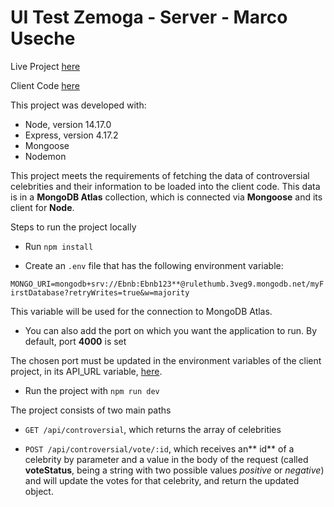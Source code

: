 # UI Test Zemoga - Server - Marco Useche

Live Project [here](https://rule-of-thumb-marco-useche.herokuapp.com/ "here")

Client Code [here](https://github.com/MarUser04/ui-test-marco-useche "here")

This project was developed with:

- Node, version 14.17.0
- Express, version 4.17.2
- Mongoose
- Nodemon

This project meets the requirements of fetching the data of controversial celebrities and their information to be loaded into the client code.  This data is in a **MongoDB Atlas** collection, which is connected via **Mongoose** and its client for **Node**. 

Steps to run the project locally

- Run `npm install`

- Create an `.env` file that has the following environment variable:

`MONGO_URI=mongodb+srv://Ebnb:Ebnb123**@rulethumb.3veg9.mongodb.net/myFirstDatabase?retryWrites=true&w=majority`

This variable will be used for the connection to MongoDB Atlas.

- You can also add the port on which you want the application to run. By default, port **4000** is set

The chosen port must be updated in the environment variables of the client project, in its API_URL variable, [here](https://github.com/MarUser04/ui-test-marco-useche/blob/main/src/environments/environment.ts "here").

- Run the project with `npm run dev`

The project consists of two main paths

- `GET /api/controversial`, which returns the array of celebrities

- `POST /api/controversial/vote/:id`, which receives an** id** of a celebrity by parameter and a value in the body of the request (called **voteStatus**, being a string with two possible values *positive* or *negative*) and will update the votes for that celebrity, and return the updated object.
